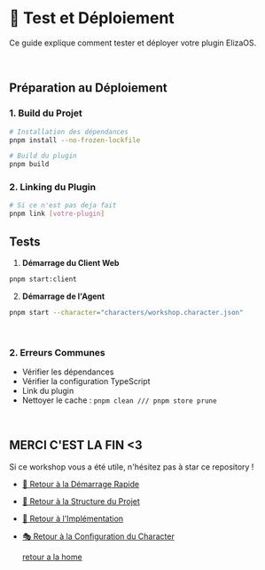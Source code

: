 # 🧪 Test et Déploiement

Ce guide explique comment tester et déployer votre plugin ElizaOS.

<br/>

## Préparation au Déploiement

### 1. Build du Projet

```bash
# Installation des dépendances
pnpm install --no-frozen-lockfile

# Build du plugin
pnpm build
```

### 2. Linking du Plugin

```bash
# Si ce n'est pas deja fait
pnpm link [votre-plugin]
```

## Tests

1. **Démarrage du Client Web**
```bash
pnpm start:client
```

2. **Démarrage de l'Agent**
```bash
pnpm start --character="characters/workshop.character.json"
```

<br/>

### 2. Erreurs Communes


   - Vérifier les dépendances
   - Vérifier la configuration TypeScript
   - Link du plugin
   - Nettoyer le cache : `pnpm clean /// pnpm store prune`

<br/>



## MERCI C'EST LA FIN <3

Si ce workshop vous a été utile, n'hésitez pas à star ce repository !

- [🚀 Retour à la Démarrage Rapide](./quickstart.md)
- [📁 Retour à la Structure du Projet](./project-structure.md)
- [🔧 Retour à l'Implémentation](./plugin-implementation.md)
- [🎭 Retour à la Configuration du Character](./character-config.md)


  [retour a la home](../)
